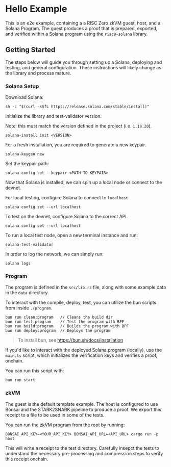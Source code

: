 # Hello Example

This is an e2e example, containing a a RISC Zero zkVM guest, host, and a Solana Program. The guest produces a proof that is prepared, exported, and verified within a Solana program using the `risc0-solana` library. 

## Getting Started

The steps below will guide you through setting up a Solana, deploying and testing, and general configuration. These instructions will likely change as the library and process mature.

### Solana Setup

Download Solana:
```
sh -c "$(curl -sSfL https://release.solana.com/stable/install)"
```

Initialize the library and test-validator version. 

Note: this must match the version defined in the project (i.e. `1.18.20`).

```
solana-install init <VERSION>
```

For a fresh installation, you are required to generate a new keypair. 

```
solana-keygen new
```

Set the keypair path:

```
solana config set --keypair <PATH TO KEYPAIR>
```

Now that Solana is installed, we can spin up a local node or connect to the devnet.

For local testing, configure Solana to connect to `localhost`

```
solana config set --url localhost
```

To test on the devnet, configure Solana to the correct API. 

```
solana config set --url localhost
```

To run a local test node, open a new terminal instance and run:

```
solana-test-validator
```

In order to log the network, we can simply run:

```
solana logs
```

### Program

The program is defined in the `src/lib.rs` file, along with some example data in the `data` directory. 

To interact with the compile, deploy, test, you can utilize the bun scripts from inside `./program`. 


```
bun run clean:program   // Cleans the build dir
bun run test:program    // Test the program with BPF
bun run build:program   // Builds the program with BPF
bun run deploy:program  // Deploys the program
```

> To install bun, see https://bun.sh/docs/installation

If you'd like to interact with the deployed Solana program (locally), use the `main.ts` script, which initializes the verification keys and verifies a proof, onchain. 

You can run this script with: 

```
bun run start
```


### zkVM

The guest is the default template example. The host is configured to use Bonsai and the STARK2SNARK pipeline to produce a proof. We export this receipt to a file to be used in some of the tests.

You can run the zkVM program from the root by running: 

```
BONSAI_API_KEY=<YOUR_API_KEY> BONSAI_API_URL=<API_URL> cargo run -p host
```

This will write a receipt to the test directory. Carefully insepct the tests to understand the necessary pre-processing and compression steps to verify this receipt onchain. 
